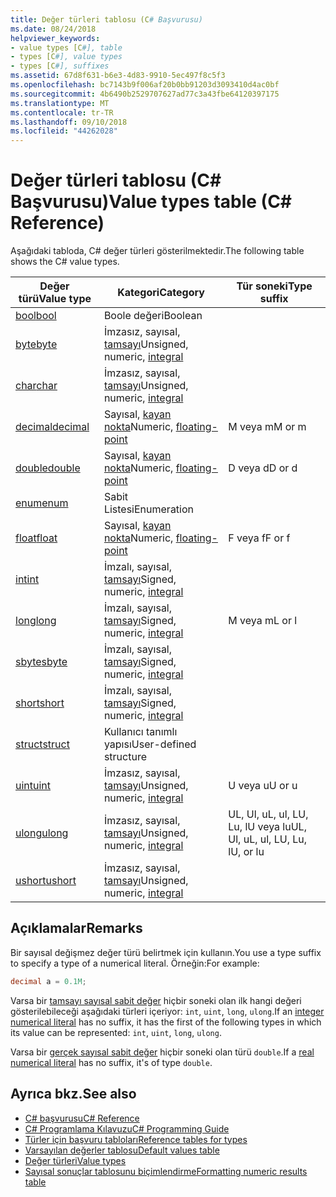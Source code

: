 ```yaml
---
title: Değer türleri tablosu (C# Başvurusu)
ms.date: 08/24/2018
helpviewer_keywords:
- value types [C#], table
- types [C#], value types
- types [C#], suffixes
ms.assetid: 67d8f631-b6e3-4d83-9910-5ec497f8c5f3
ms.openlocfilehash: bc7143b9f006af20b0bb91203d3093410d4ac0bf
ms.sourcegitcommit: 4b6490b2529707627ad77c3a43fbe64120397175
ms.translationtype: MT
ms.contentlocale: tr-TR
ms.lasthandoff: 09/10/2018
ms.locfileid: "44262028"
---
```

# <a name="value-types-table-c-reference"></a><span data-ttu-id="d425c-102">Değer türleri tablosu (C# Başvurusu)</span><span class="sxs-lookup"><span data-stu-id="d425c-102">Value types table (C# Reference)</span></span>

<span data-ttu-id="d425c-103">Aşağıdaki tabloda, C# değer türleri gösterilmektedir.</span><span class="sxs-lookup"><span data-stu-id="d425c-103">The following table shows the C# value types.</span></span>  
  
|<span data-ttu-id="d425c-104">Değer türü</span><span class="sxs-lookup"><span data-stu-id="d425c-104">Value type</span></span>|<span data-ttu-id="d425c-105">Kategori</span><span class="sxs-lookup"><span data-stu-id="d425c-105">Category</span></span>|<span data-ttu-id="d425c-106">Tür soneki</span><span class="sxs-lookup"><span data-stu-id="d425c-106">Type suffix</span></span>|  
|----------------|--------------|-----------------|  
|[<span data-ttu-id="d425c-107">bool</span><span class="sxs-lookup"><span data-stu-id="d425c-107">bool</span></span>](bool.md)|<span data-ttu-id="d425c-108">Boole değeri</span><span class="sxs-lookup"><span data-stu-id="d425c-108">Boolean</span></span>||  
|[<span data-ttu-id="d425c-109">byte</span><span class="sxs-lookup"><span data-stu-id="d425c-109">byte</span></span>](byte.md)|<span data-ttu-id="d425c-110">İmzasız, sayısal, [tamsayı](integral-types-table.md)</span><span class="sxs-lookup"><span data-stu-id="d425c-110">Unsigned, numeric, [integral](integral-types-table.md)</span></span>||  
|[<span data-ttu-id="d425c-111">char</span><span class="sxs-lookup"><span data-stu-id="d425c-111">char</span></span>](char.md)|<span data-ttu-id="d425c-112">İmzasız, sayısal, [tamsayı](integral-types-table.md)</span><span class="sxs-lookup"><span data-stu-id="d425c-112">Unsigned, numeric, [integral](integral-types-table.md)</span></span>||  
|[<span data-ttu-id="d425c-113">decimal</span><span class="sxs-lookup"><span data-stu-id="d425c-113">decimal</span></span>](decimal.md)|<span data-ttu-id="d425c-114">Sayısal, [kayan nokta](floating-point-types-table.md)</span><span class="sxs-lookup"><span data-stu-id="d425c-114">Numeric, [floating-point](floating-point-types-table.md)</span></span>|<span data-ttu-id="d425c-115">M veya m</span><span class="sxs-lookup"><span data-stu-id="d425c-115">M or m</span></span>|  
|[<span data-ttu-id="d425c-116">double</span><span class="sxs-lookup"><span data-stu-id="d425c-116">double</span></span>](double.md)|<span data-ttu-id="d425c-117">Sayısal, [kayan nokta](floating-point-types-table.md)</span><span class="sxs-lookup"><span data-stu-id="d425c-117">Numeric, [floating-point](floating-point-types-table.md)</span></span>|<span data-ttu-id="d425c-118">D veya d</span><span class="sxs-lookup"><span data-stu-id="d425c-118">D or d</span></span>|  
|[<span data-ttu-id="d425c-119">enum</span><span class="sxs-lookup"><span data-stu-id="d425c-119">enum</span></span>](enum.md)|<span data-ttu-id="d425c-120">Sabit Listesi</span><span class="sxs-lookup"><span data-stu-id="d425c-120">Enumeration</span></span>||  
|[<span data-ttu-id="d425c-121">float</span><span class="sxs-lookup"><span data-stu-id="d425c-121">float</span></span>](float.md)|<span data-ttu-id="d425c-122">Sayısal, [kayan nokta](floating-point-types-table.md)</span><span class="sxs-lookup"><span data-stu-id="d425c-122">Numeric, [floating-point](floating-point-types-table.md)</span></span>|<span data-ttu-id="d425c-123">F veya f</span><span class="sxs-lookup"><span data-stu-id="d425c-123">F or f</span></span>|  
|[<span data-ttu-id="d425c-124">int</span><span class="sxs-lookup"><span data-stu-id="d425c-124">int</span></span>](int.md)|<span data-ttu-id="d425c-125">İmzalı, sayısal, [tamsayı](integral-types-table.md)</span><span class="sxs-lookup"><span data-stu-id="d425c-125">Signed, numeric, [integral](integral-types-table.md)</span></span>||  
|[<span data-ttu-id="d425c-126">long</span><span class="sxs-lookup"><span data-stu-id="d425c-126">long</span></span>](long.md)|<span data-ttu-id="d425c-127">İmzalı, sayısal, [tamsayı](integral-types-table.md)</span><span class="sxs-lookup"><span data-stu-id="d425c-127">Signed, numeric, [integral](integral-types-table.md)</span></span>|<span data-ttu-id="d425c-128">M veya m</span><span class="sxs-lookup"><span data-stu-id="d425c-128">L or l</span></span>|  
|[<span data-ttu-id="d425c-129">sbyte</span><span class="sxs-lookup"><span data-stu-id="d425c-129">sbyte</span></span>](sbyte.md)|<span data-ttu-id="d425c-130">İmzalı, sayısal, [tamsayı](integral-types-table.md)</span><span class="sxs-lookup"><span data-stu-id="d425c-130">Signed, numeric, [integral](integral-types-table.md)</span></span>||  
|[<span data-ttu-id="d425c-131">short</span><span class="sxs-lookup"><span data-stu-id="d425c-131">short</span></span>](short.md)|<span data-ttu-id="d425c-132">İmzalı, sayısal, [tamsayı](integral-types-table.md)</span><span class="sxs-lookup"><span data-stu-id="d425c-132">Signed, numeric, [integral](integral-types-table.md)</span></span>||  
|[<span data-ttu-id="d425c-133">struct</span><span class="sxs-lookup"><span data-stu-id="d425c-133">struct</span></span>](struct.md)|<span data-ttu-id="d425c-134">Kullanıcı tanımlı yapısı</span><span class="sxs-lookup"><span data-stu-id="d425c-134">User-defined structure</span></span>||  
|[<span data-ttu-id="d425c-135">uint</span><span class="sxs-lookup"><span data-stu-id="d425c-135">uint</span></span>](uint.md)|<span data-ttu-id="d425c-136">İmzasız, sayısal, [tamsayı](integral-types-table.md)</span><span class="sxs-lookup"><span data-stu-id="d425c-136">Unsigned, numeric, [integral](integral-types-table.md)</span></span>|<span data-ttu-id="d425c-137">U veya u</span><span class="sxs-lookup"><span data-stu-id="d425c-137">U or u</span></span>|  
|[<span data-ttu-id="d425c-138">ulong</span><span class="sxs-lookup"><span data-stu-id="d425c-138">ulong</span></span>](ulong.md)|<span data-ttu-id="d425c-139">İmzasız, sayısal, [tamsayı](integral-types-table.md)</span><span class="sxs-lookup"><span data-stu-id="d425c-139">Unsigned, numeric, [integral](integral-types-table.md)</span></span>|<span data-ttu-id="d425c-140">UL, Ul, uL, ul, LU, Lu, lU veya lu</span><span class="sxs-lookup"><span data-stu-id="d425c-140">UL, Ul, uL, ul, LU, Lu, lU, or lu</span></span>|  
|[<span data-ttu-id="d425c-141">ushort</span><span class="sxs-lookup"><span data-stu-id="d425c-141">ushort</span></span>](ushort.md)|<span data-ttu-id="d425c-142">İmzasız, sayısal, [tamsayı](integral-types-table.md)</span><span class="sxs-lookup"><span data-stu-id="d425c-142">Unsigned, numeric, [integral](integral-types-table.md)</span></span>||  

## <a name="remarks"></a><span data-ttu-id="d425c-143">Açıklamalar</span><span class="sxs-lookup"><span data-stu-id="d425c-143">Remarks</span></span>

<span data-ttu-id="d425c-144">Bir sayısal değişmez değer türü belirtmek için kullanın.</span><span class="sxs-lookup"><span data-stu-id="d425c-144">You use a type suffix to specify a type of a numerical literal.</span></span> <span data-ttu-id="d425c-145">Örneğin:</span><span class="sxs-lookup"><span data-stu-id="d425c-145">For example:</span></span>

```csharp
decimal a = 0.1M;
```

<span data-ttu-id="d425c-146">Varsa bir [tamsayı sayısal sabit değer](/dotnet/csharp/language-reference/language-specification/lexical-structure#integer-literals) hiçbir soneki olan ilk hangi değeri gösterilebileceği aşağıdaki türleri içeriyor: `int`, `uint`, `long`, `ulong`.</span><span class="sxs-lookup"><span data-stu-id="d425c-146">If an [integer numerical literal](/dotnet/csharp/language-reference/language-specification/lexical-structure#integer-literals) has no suffix, it has the first of the following types in which its value can be represented: `int`, `uint`, `long`, `ulong`.</span></span>

<span data-ttu-id="d425c-147">Varsa bir [gerçek sayısal sabit değer](/dotnet/csharp/language-reference/language-specification/lexical-structure#real-literals) hiçbir soneki olan türü `double`.</span><span class="sxs-lookup"><span data-stu-id="d425c-147">If a [real numerical literal](/dotnet/csharp/language-reference/language-specification/lexical-structure#real-literals) has no suffix, it's of type `double`.</span></span>

## <a name="see-also"></a><span data-ttu-id="d425c-148">Ayrıca bkz.</span><span class="sxs-lookup"><span data-stu-id="d425c-148">See also</span></span>

- [<span data-ttu-id="d425c-149">C# başvurusu</span><span class="sxs-lookup"><span data-stu-id="d425c-149">C# Reference</span></span>](../index.md)
- [<span data-ttu-id="d425c-150">C# Programlama Kılavuzu</span><span class="sxs-lookup"><span data-stu-id="d425c-150">C# Programming Guide</span></span>](../../programming-guide/index.md)
- [<span data-ttu-id="d425c-151">Türler için başvuru tabloları</span><span class="sxs-lookup"><span data-stu-id="d425c-151">Reference tables for types</span></span>](reference-tables-for-types.md)
- [<span data-ttu-id="d425c-152">Varsayılan değerler tablosu</span><span class="sxs-lookup"><span data-stu-id="d425c-152">Default values table</span></span>](default-values-table.md)
- [<span data-ttu-id="d425c-153">Değer türleri</span><span class="sxs-lookup"><span data-stu-id="d425c-153">Value types</span></span>](value-types.md)
- [<span data-ttu-id="d425c-154">Sayısal sonuçlar tablosunu biçimlendirme</span><span class="sxs-lookup"><span data-stu-id="d425c-154">Formatting numeric results table</span></span>](formatting-numeric-results-table.md)
